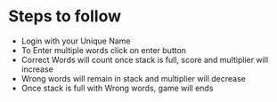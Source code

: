 # Steps to follow 

- Login with your Unique Name
- To Enter multiple words click on enter button
- Correct Words will count once stack is full, score and multiplier will increase 
- Wrong words will remain in stack and multiplier will decrease
- Once stack is full with Wrong words, game will ends
